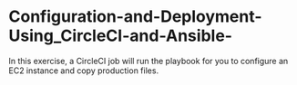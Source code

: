 # Configuration-and-Deployment-Using_CircleCI-and-Ansible-
In this exercise, a CircleCI job will run the playbook for you to configure an EC2 instance and copy production files.

